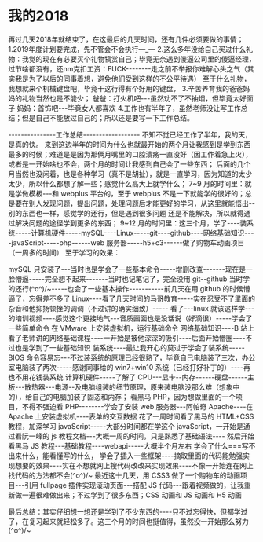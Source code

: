 <h1>我的2018</h1>
再过几天2018年就结束了，在这最后的几天时间，还有几件必须要做的事情；
1.2019年度计划要完成，先不管会不会执行—_—
2.这么多年没给自己买过什么礼物：我觉的现在有必要买个礼物犒赏自己；毕竟无奈遇到傻逼公司里的傻逼经理，过节啥都没有，还nm克扣工资：FUCK--------走之前不举报你难解心头之气（其实我是为了以后的同事着想，避免他们受到这样的不公平待遇）  
至于什么礼物，我想就来个机械键盘吧，毕竟干这行得有个好用的键盘，
3.辛苦养育我的爸爸妈妈的礼物当然也是不能少；
    爸爸：打火机吧---虽然劝不了不抽烟，但毕竟太好面子
    妈妈：首饰吧---毕竟女人都喜欢
4.工作也有半年了，虽然老师没让写工作总结；但是自己不能放过自己的；所以还是要写一下工作总结。

---------------工作总结------------------
不知不觉已经工作了半年，我的天，是真的快。
来到这边半年的时间为什么也就最开始的两个月让我感到是学到东西最多的时候；难道是是因为那俩月嘴里的口腔溃疡一直没好（因工作着急上火），或者是一开始啥也不会，两个月的时间让我感到自己会了一些东西；
后面的几个月当然也没闲着，也是各种学习（真不是胡扯），就是一直学习，因为知道的太少太少，所以什么都想了解一些；感觉什么高大上就学什么；
7~9 月的时间里：就是学做模板---和 webplus 平台的，至于 webplus 不是一下就能学的很好的；总是要在别人发现问题，提出问题，处理问题后才能更好的学习，从这里就能悟出--别的东西也一样，感觉学的还行，但是遇到很多问题
还是不能解决，所以就得通过解决问题的途径学到更多的东西；
9~12 月的时间里：这三个月，学了----装系统-----计算机硬件-----mySQL----Linux-----git----github----网络基础知识----javaScript-----php------web 服务器-----h5+c3------做了购物车动画项目（一周多的时间）
至于学习的效果：

mySQL 只安装了---当时也是学会了一些基本命令-----增删改查-------现在是一脸懵逼-----完全想不起来-------当时也记笔记了，完全没用
git--github 当时学的还行\(^o^)/~-----也会了一些基本操作-----------前几天在用 github 的时候懵逼了，忘得差不多了
Linux----看了几天时间的马哥教育-----实在忍受不了里面的杂音和他抑扬顿挫的调调（不过讲的确实细致）-----
看了---linux 就该这样学---的培训视频----感觉这个更接地气---音质画面也是没话说（好滴很）-----学会了一些简单命令
在 VMware 上安装虚拟机，运行基础命令
网络基础知识----B 站上看了老师讲的网络基础课程----一开始是被他深深的吸引----后面开始懵圈----不过也是学到了一些基础知识
装系统----最让我开心的莫过于学会了装系统-----BIOS 命令容易忘---不过装系统的原理已经很熟了，毕竟自己电脑装了三次，办公室电脑装了两次-----感谢同事给的 win7+win10 系统（已经打好补丁的）----再也不用花钱装系统
计算机硬件-----了解了 CPU---显卡--内存------硬盘------主板---散热器---电源--及电脑组装的细节原理，原来装电脑没那么难（想象中的），给自己的电脑加装了固态和内存；
看黑马 PHP，因为想做里面的一个项目，不得不强迫看 PHP--------学会了安装 web 服务器---阿帕奇 Apache----在 Apache 上安装虚拟机----表单的交互数据
花了一周时间看了黑马的 HTML+CSS 教程，加深学习
javaScript-----大部分时间都在学这个 javaScript，一开始是通过看阮一峰的 js 教程文档---大概一周的时间，只是熟悉了基础语法----
然后开始看黑马 JS 教程---基础教程----webapi-----大概半个月左右
学会了什么===写不出来什么，能看懂写的什么，
学会了插入一些框架----摘取里面的代码能勉强实现想要的效果----实在不想就网上搜代码改改来实现效果----不像一开始连在网上找代码的方法都不会\(^o^)/~
最近这十几天，用 CSS3 做了一个购物车的动画项目---引用 fullpage 插件实现滚动页面---搭配 JS 代码---跟着视频做的，让我重新做一遍很难做出来；不过学到了很多东西；CSS 动画和 JS 动画和 H5 动画

最后总结：其实仔细想一想还是学到了不少东西的----只不过忘得快，但都学过了，在复习起来就轻松多了。这三个月的时间也挺值得，虽然没一开始那么努力\(^o^)/~

